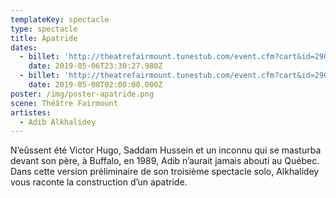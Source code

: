 ```yaml
---
templateKey: spectacle
type: spectacle
title: Apatride
dates:
  - billet: 'http://theatrefairmount.tunestub.com/event.cfm?cart&id=290149'
    date: 2019-05-06T23:30:27.980Z
  - billet: 'http://theatrefairmount.tunestub.com/event.cfm?cart&id=290154'
    date: 2019-05-08T02:00:00.000Z
poster: /img/poster-apatride.png
scene: Théâtre Fairmount
artistes:
  - Adib Alkhalidey
---
```

N’eûssent été Victor Hugo, Saddam Hussein et un inconnu qui se masturba devant son père, à Buffalo, en 1989, Adib n’aurait jamais abouti au Québec. Dans cette version préliminaire de son troisième spectacle solo, Alkhalidey vous raconte la construction d’un apatride.
